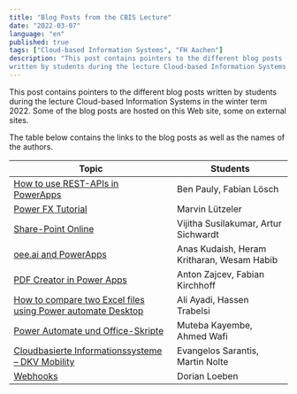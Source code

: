 ```yaml
---
title: "Blog Posts from the CBIS Lecture"
date: "2022-03-07"
language: "en"
published: true
tags: ["Cloud-based Information Systems", "FH Aachen"]
description: "This post contains pointers to the different blog posts 
written by students during the lecture Cloud-based Information Systems in the winter term 2022."
---
```


This post contains pointers to the different blog posts
written by students during the lecture Cloud-based Information Systems in the winter term 2022.
Some of the blog posts are hosted on this Web site, some on external sites.

The table below contains the links to the blog posts as well as the names of the authors.

| Topic                                                                                                                                                         | Students                                   |
| ------------------------------------------------------------------------------------------------------------------------------------------------------------- | ------------------------------------------ |
| [How to use REST-APIs in PowerApps](https://powerusers.microsoft.com/t5/Power-Platform-Integrations/Tutorial-How-to-use-a-REST-API-in-Power-Apps/m-p/2003174) | Ben Pauly, Fabian Lösch                    |
| [Power FX Tutorial](/teaching/lectures/2022/winter_term/cbis/power_fx)                                                                                        | Marvin Lützeler                            |
| [Share-Point Online](/teaching/lectures/2022/winter_term/cbis/sharepoint_online)                                                                              | Vijitha Susilakumar, Artur Sichwardt       |
| [oee.ai and PowerApps](/teaching/lectures/2022/winter_term/cbis/oeeai_powerapps)                                                                              | Anas Kudaish, Heram Kritharan, Wesam Habib |
| [PDF Creator in Power Apps](/teaching/lectures/2022/winter_term/cbis/pdf_creator)                                                                             | Anton Zajcev, Fabian Kirchhoff             |
| [How to compare two Excel files using Power automate Desktop](/teaching/lectures/2022/winter_term/cbis/compare_excel)                                         | Ali Ayadi, Hassen Trabelsi                 |
| [Power Automate und Office-Skripte](/teaching/lectures/2022/winter_term/cbis/office_script)                                                                   | Muteba Kayembe, Ahmed Wafi                 |
| [Cloudbasierte Informationssysteme – DKV Mobility](https://techcommunity.microsoft.com/t5/excel/cloudbasierte-informationssysteme-dkv-mobility/m-p/3754017)   | Evangelos Sarantis, Martin Nolte           |
| [Webhooks](/teaching/lectures/2022/winter_term/cbis/webhooks)                                                                                                 | Dorian Loeben                              |
